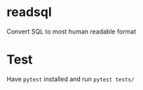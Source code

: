 # readsql

Convert SQL to most human readable format

# Test

Have `pytest` installed and run `pytest tests/`
